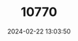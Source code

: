 ---
title: "10770"
category: "Ictalurus pricei"
draft: false
date: 2024-02-22 13:03:50
languages:
  Spanish; Castilian: ["Bagre de Yaqui"]
  English: ["Yaqui Catfish"]
---